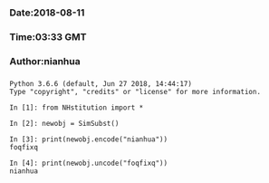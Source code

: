 ###
###    Date:2018-08-11
###   Time:03:33 GMT
###  Author:nianhua
###

````
Python 3.6.6 (default, Jun 27 2018, 14:44:17) 
Type "copyright", "credits" or "license" for more information.

In [1]: from NHstitution import *

In [2]: newobj = SimSubst()

In [3]: print(newobj.encode("nianhua"))
foqfixq

In [4]: print(newobj.uncode("foqfixq"))
nianhua

````
